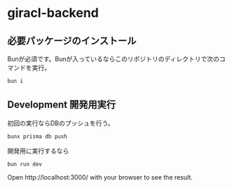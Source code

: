 # giracl-backend

## 必要パッケージのインストール
Bunが必須です。Bunが入っているならこのリポジトリのディレクトリで次のコマンドを実行。
```bash
bun i
```

## Development 開発用実行
初回の実行ならDBのプッシュを行う。
```bash
bunx prisma db push
```
開発用に実行するなら
```bash
bun run dev
```

Open http://localhost:3000/ with your browser to see the result.